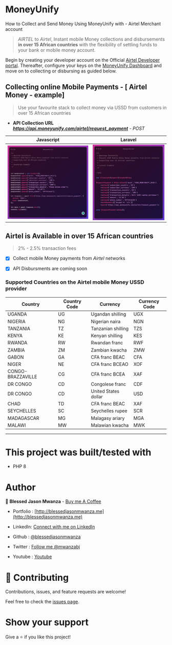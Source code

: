 # MoneyUnify

How to Collect and Send Money Using MoneyUnify with - Airtel Merchant account
  > *AIRTEL* to *Airtel*, Instant mobile Money collections and disbursements **in over 15 African countries** with the flexibility of settling funds to your bank or mobile money account.


Begin by creating your developer account on the Official [Airtel Developer portal](https://developers.airtel.africa/home). Thereafter, configure your keys on the [MoneyUnify Dashboard](https://dashboard.moneyunify.com) and move on to collecting or disbursing as guided below.

## Collecting online Mobile Payments - [ Airtel Money - example]
> Use your favourite stack to collect money via USSD from customers in over 15 African countries

- **API Collection URL** ***https://api.moneyunify.com/airtel/request_payment*** - *POST*

<table>
  <thead>
    <tr>
      <th>Javascript</th>
      <th>Laravel</th>
    </tr>
  </thead>
  <tbody>
    <tr>
      <td>
        <img src="./collect/Airtel_request_payment_javascript.png.png" alt="How to collect money through airtel using USSD in JavaScript"/>
      </td>
      <td>
        <img src="./collect/Airtel_request_payment_laravel.png" alt="How to collect money through airtel using USSD in Laravel"/>
      </td>
    </tr>
   </tbody>
</table>


## Airtel is  Available in over 15 African countries
  > 2% - 2.5% transaction fees
  - [x] Collect mobile Money payments from *Airtel*  networks
  - [x] API Disbursments are coming soon


### Supported Countries on the Airtel mobile Money USSD provider

<table>
  <thead>
  <tr>
  <th>Country</th>
  <th class="width-col">Country Code</th>
  <th>Currency</th>
  <th class="width-th-col">Currency Code</th>
  </tr>
  </thead><tbody>
  <tr>
  <td>UGANDA</td>
  <td class="text-center">UG</td>
  <td>Ugandan shilling</td>
  <td class="text-center">UGX</td>
  </tr>
  <tr>
  <td>NIGERIA</td>
  <td class="text-center">NG</td>
  <td>Nigerian naira</td>
  <td class="text-center">NGN</td>
  </tr>
  <tr>
  <td>TANZANIA</td>
  <td class="text-center">TZ</td>
  <td>Tanzanian shilling</td>
  <td class="text-center">TZS</td>
  </tr>
  <tr>
  <td>KENYA</td>
  <td class="text-center">KE</td>
  <td>Kenyan shilling</td>
  <td class="text-center">KES</td>
  </tr>
  <tr>
  <td>RWANDA</td>
  <td class="text-center">RW</td>
  <td>Rwandan franc</td>
  <td class="text-center">RWF</td>
  </tr>
  <tr>
  <td>ZAMBIA</td>
  <td class="text-center">ZM</td>
  <td>Zambian kwacha</td>
  <td class="text-center">ZMW</td>
  </tr>
  <tr>
  <td>GABON</td>
  <td class="text-center">GA</td>
  <td>CFA franc BEAC</td>
  <td class="text-center">CFA</td>
  </tr>
  <tr>
  <td>NIGER</td>
  <td class="text-center">NE</td>
  <td>CFA franc BCEAO</td>
  <td class="text-center">XOF</td>
  </tr>
  <tr>
  <td>CONGO-BRAZZAVILLE</td>
  <td class="text-center">CG</td>
  <td>CFA franc BCEA</td>
  <td class="text-center">XAF</td>
  </tr>
  <tr>
  <td>DR CONGO</td>
  <td class="text-center">CD</td>
  <td>Congolese franc</td>
  <td class="text-center">CDF</td>
  </tr>
  <tr>
  <td>DR CONGO</td>
  <td class="text-center">CD</td>
  <td>United States dollar</td>
  <td class="text-center">USD</td>
  </tr>
  <tr>
  <td>CHAD</td>
  <td class="text-center">TD</td>
  <td>CFA franc BEAC</td>
  <td class="text-center">XAF</td>
  </tr>
  <tr>
  <td>SEYCHELLES</td>
  <td class="text-center">SC</td>
  <td>Seychelles rupee</td>
  <td class="text-center">SCR</td>
  </tr>
  <tr>
  <td>MADAGASCAR</td>
  <td class="text-center">MG</td>
  <td>Malagasy ariary</td>
  <td class="text-center">MGA</td>
  </tr>
  <tr>
  <td>MALAWI</td>
  <td class="text-center">MW</td>
  <td>Malawian kwacha</td>
  <td class="text-center">MWK</td>
  </tr>
  </tbody>
</table>



<hr />

# This project was built/tested with

- PHP 8

# Author

👤 **Blessed Jason Mwanza** - [Buy me A Coffee](https://www.buymeacoffee.com/mwanzabj) 

- Portfolio : [http://blessedjasonmwanza.me](http://blessedjasonmwanza.me)

- LinkedIn: [Connect with me on LinkedIn](https://www.linkedin.com/in/blessedjasonmwanza)

- Github : [@blessedjasonmwanza](https://github.com/blessedjasonmwanza)

- Twitter : [Follow me @mwanzabj](https://twitter.com/mwanzabj)

- Youtube : [Youtube](https://www.youtube.com/@blessedjasonmwanza)

# 🤝 Contributing

Contributions, issues, and feature requests are welcome!

Feel free to check the [issues page](https://github.com/blessedjasonmwanza/MoneyUnify/issues).

# Show your support

Give a ⭐️ if you like this project!
 
